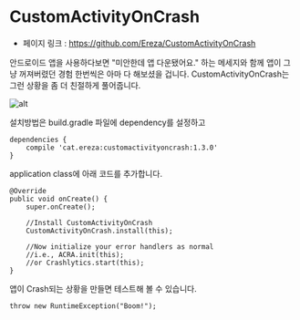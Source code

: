 # CustomActivityOnCrash
- 페이지 링크 : https://github.com/Ereza/CustomActivityOnCrash

안드로이드 앱을 사용하다보면 "미안한데 앱 다운됐어요." 하는 메세지와 함께 앱이 그냥 꺼져버렸던 경험 한번씩은 아마 다 해보셨을 겁니다. CustomActivityOnCrash는 그런 상황을 좀 더 친절하게 풀어줍니다.

![alt](https://github.com/Ereza/CustomActivityOnCrash/raw/master/images/frontpage.png)

설치방법은 build.gradle 파일에 dependency를 설정하고
```
dependencies {
    compile 'cat.ereza:customactivityoncrash:1.3.0'
}
```
application class에 아래 코드를 추가합니다.
```
@Override
public void onCreate() {
    super.onCreate();

    //Install CustomActivityOnCrash
    CustomActivityOnCrash.install(this);

    //Now initialize your error handlers as normal
    //i.e., ACRA.init(this);
    //or Crashlytics.start(this);
}
```
앱이 Crash되는 상황을 만들면 테스트해 볼 수 있습니다.
```
throw new RuntimeException("Boom!");
```
